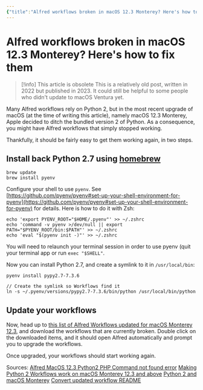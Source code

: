 ```yaml
---
{"title":"Alfred workflows broken in macOS 12.3 Monterey? Here's how to fix them","dg-permalink":"fix-alfred-workflows-macos-12-3-monterey","created":"2023-06-06T04:54:17.000Z","updated":"2025-01-22T15:21:20.229+01:00","dg-publish":true,"dg-list-home":true,"project":["[[noobthink.com]]"],"dg-path":"the-upgrade-to-macos-12-3-monterey-broke-your-alfred-workflows-heres-how-to-fix-them.md","permalink":"/fix-alfred-workflows-macos-12-3-monterey/","dgPassFrontmatter":true}
---
```


# Alfred workflows broken in macOS 12.3 Monterey? Here's how to fix them
> [!info] This article is obsolete
> This is a relatively old post, written in 2022 but published in 2023. It could still be helpful to some people who didn't update to macOS Ventura yet.

Many Alfred workflows rely on Python 2, but in the most recent upgrade of macOS (at the time of writing this article), namely macOS 12.3 Monterey, Apple decided to ditch the bundled version 2 of Python. As a consequence, you might have Alfred workflows that simply stopped working.

Thankfully, it should be fairly easy to get them working again, in two steps.

## Install back Python 2.7 using [homebrew](https://brew.sh/)

```shell
brew update
brew install pyenv
```

Configure your shell to use `pyenv`. See [https://github.com/pyenv/pyenv#set-up-your-shell-environment-for-pyenv](https://github.com/pyenv/pyenv#set-up-your-shell-environment-for-pyenv) for details. Here is how to do it with Zsh:

```shell
echo 'export PYENV_ROOT="$HOME/.pyenv"' >> ~/.zshrc
echo 'command -v pyenv >/dev/null || export PATH="$PYENV_ROOT/bin:$PATH"' >> ~/.zshrc
echo 'eval "$(pyenv init -)"' >> ~/.zshrc
```

You will need to relaunch your terminal session in order to use pyenv (quit your terminal app or run `exec "$SHELL"`.

Now you can install Python 2.7, and create a symlink to it in `/usr/local/bin`:

```shell
pyenv install pypy2.7-7.3.6

// Create the symlink so Workflows find it
ln -s ~/.pyenv/versions/pypy2.7-7.3.6/bin/python /usr/local/bin/python
```

## Update your workflows

Now, head up to [this list of Alfred Workflows updated for macOS Monterey 12.3](https://github.com/alfredapp/updated-third-party-python2-workflows), and download the workflows that are currently broken. Double click on the downloaded items, and it should open Alfred automatically and prompt you to upgrade the workflows.

Once upgraded, your workflows should start working again.

Sources:
[Alfred MacOS 12.3 Python2 PHP Command not found error](https://www.alfredforum.com/topic/18128-alfred-macos-123-python2-php-command-not-found-error/)
[Making Python 2 Workflows work on macOS Monterey 12.3 and above](https://www.alfredforum.com/topic/17941-making-python-2-workflows-work-on-macos-monterey-123-and-above/)
[Python 2 and macOS Monterey](https://www.alfredapp.com/help/kb/python-2-monterey/)
[Convert updated workflow README](https://github.com/willemml/alfred-convert#macos-123-and-later)
